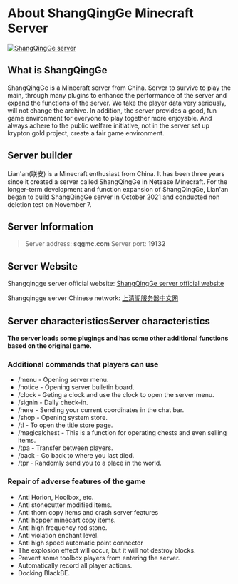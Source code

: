 # About ShangQingGe Minecraft Server

[![ShangQingGe server](https://sqgmcweb.oss-accelerate.aliyuncs.com/assets/images/qg1.jpg "ShangQingGe server")](https://sqgmcweb.oss-accelerate.aliyuncs.com/assets/images/qg1.jpg "ShangQingGe server")

## What is ShangQingGe

ShangQingGe is a Minecraft server from China. Server to survive to play the main, through many plugins to enhance the performance of the server and expand the functions of the server. We take the player data very seriously, will not change the archive. In addition, the server provides a good, fun game environment for everyone to play together more enjoyable. And always adhere to the public welfare initiative, not in the server set up krypton gold project, create a fair game environment.

## Server builder

Lian'an(联安) is a Minecraft enthusiast from China. It has been three years since it created a server called ShangQingGe in Netease Minecraft. For the longer-term development and function expansion of ShangQingGe, Lian'an began to build ShangQingGe server in October 2021 and conducted non deletion test on November 7.

## Server Information

> Server address: **sqgmc.com**
> Server port: **19132**

## Server Website

Shangqingge server official website: [ShangQingGe server official website](https://www.unsc.dev/ "ShangQingGe server official website")

Shangqingge server Chinese network: [上清阁服务器中文网](https://mc.unsc.dev/ "上清阁服务器中文网")

## Server characteristicsServer characteristics

**The server loads some plugings and has some other additional functions based on the original game.**

### Additional commands that players can use

- /menu - Opening server menu.
- /notice - Opening server bulletin board.
- /clock - Geting a clock and use the clock to open the server menu.
- /signin - Daily check-in.
- /here - Sending your current coordinates in the chat bar.
- /shop - Opening system store.
- /tl - To open the title store page.
- /magicalchest - This is a function for operating chests and even selling items.
- /tpa - Transfer between players.
- /back - Go back to where you last died.
- /tpr - Randomly send you to a place in the world.

### Repair of adverse features of the game

- Anti Horion, Hoolbox, etc.
- Anti stonecutter modified items.
- Anti thorn copy items and crash server features
- Anti hopper minecart copy items.
- Anti high frequency red stone.
- Anti violation enchant level.
- Anti high speed automatic point connector
- The explosion effect will occur, but it will not destroy blocks.
- Prevent some toolbox players from entering the server.
- Automatically record all player actions.
- Docking BlackBE.
